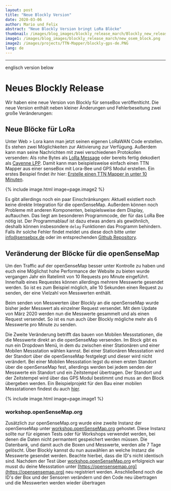 ```yaml
---
layout: post
title: "Neue Blockly Version"
date: 2020-03-06
author: Mario und Felix
abstract: "Neue Blockly Version bringt LoRa Blöcke"
thumbnail: /images/blog_images/blockly_release_march/Blockly_new_release.jpg
image1: /images/blog_images/blockly_release_march/new_osem_block.png
image2: /images/projects/TTN-Mapper/blockly-gps-de.PNG
lang: de
---
```


--------
englisch version below

Neues Blockly Release
============

Wir haben eine neue Version von Blockly für senseBox veröffenlticht. Die neue Version enthält neben kleiner Änderungen und Fehlerbeseitung zwei große Veränderungen:

## Neue Blöcke für LoRa

Unter Web > Lora kann man jetzt seinen eigenen LoRaWAN Code erstellen. Es stehen zwei Möglichkeiten zur Aktivierung zur Verfügung. Außerdem kann man seine Nachrichten mit zwei verschiedenen Protokollen versenden: Als rohe Bytes als [LoRa Message](https://github.com/thesolarnomad/lora-serialization) oder bereits fertig dekodiert als [Cayenne LPP](https://www.thethingsnetwork.org/docs/devices/arduino/api/cayennelpp.html). Damit kann man beispielsweise einfach einen TTN Mapper aus einer senseBox mit Lora-Bee und GPS Modul erstellen. Ein erstes Beispiel findet ihr hier: [Erstelle einen TTN Mapper in unter 10 Minuten](/projects/de/2020-03-06-TTN-Mapper).

 {% include image.html image=page.image2 %}

Es gibt allerdings noch ein paar Einschränkungen: Aktuell existiert noch keine direkte Integration für die openSenseMap. Außerdem können noch Probleme mit anderen Komponenten, beispielsweise dem Display, auftauchen. Das liegt am besonderen Programmcode, der für das LoRa Bee nötig ist. Der Programmablauf ist dazu etwas anders als gewöhnlich, deshalb können insbesondere `delay` Funktionen das Programm behindern. Falls ihr solche Fehler findet meldet uns diese doch bitte unter info@sensebox.de oder im entsprechenden [Github Repository](https://github.com/sensebox/ardublockly-1/issues).




## Veränderung der Blöcke für die openSenseMap

Um den Traffic auf der openSenseMap besser unter Kontrolle zu haben und euch eine Möglichst hohe Performance der Website zu bieten wurde vergangen Jahr ein Ratelimit von 10 Requests pro Minute eingeführt. Innerhalb eines Requestes können allerdings mehrere Messwerte gesendet werden. So ist es zum Beispiel möglich, alle 10 Sekunden einen Request zu senden, der eine Vielzahl von Messwerten enthält. 

Beim senden von Messwerten über Blockly an die openSenseMap wurde bisher jeder Messwert als einzelner Request versendet. Mit dem Update von März 2020 werden nun die Messwerte gesammelt und als einen Request versendet. So ist es nun auch über Blockly mögliche mehr als 6 Messwerte pro Minute zu senden.

Die Zweite Veränderung betrifft das bauen von Mobilen Messstationen, die die Messwerte direkt an die openSenseMap versenden. Im Block gibt es nun ein Dropdown Menü, in dem du zwischen einer Stationären und einer Mobilen Messstation wählen kannst. Bei einer Stationären Messstation wird der Standort über die openSenseMap festgelegt und dieser wird nicht verändert. Bei einer Mobilen Messstation legst du einen ersten Standort über die openSenseMap fest, allerdings werden bei jedem senden der Messwerte ein Standort und ein Zeitstempel übertragen. Der Standort und der Zeitstempel wird über das GPS Modul bestimmt und muss an den Block übergeben werden. Ein Beispielprojekt für den Bau einer mobilen Messstationen findest du auch [hier](https://sensebox.de/de/projects).

 {% include image.html image=page.image1 %}

### workshop.openSenseMap.org

Zusätzlich zur openSenseMap.org wurde eine zweite Instanz der openSenseMap unter [workshop.openSenseMap.org](https://workshop.opensensemap.org) gehostet. Diese Instanz sollte nur für eigenen Tests oder für Workshops verwendet werden, bei denen die Daten nicht permantent gespeichert werden müssen. Die Datenbank, und damit auch die Boxen und Messwerte, werden alle 7 Tage gelöscht. Über Blockly kannst du nun auswählen an welche Instanz die Messwerte gesendet werden. Beachte hierbei, dass die ID's nicht identisch sind. Nachdem der Test über [workshop.openSenseMap.org](https://workshop.opensensemap.org) erfolgreich war musst du deine Messstation unter [https://opensensemap.org](https://opensensemap.org) neu registriert werden. Anschließend noch die ID's der Box und der Sensoren verändern und den Code neu übertragen und die Messwerten werden wieder übertragen





